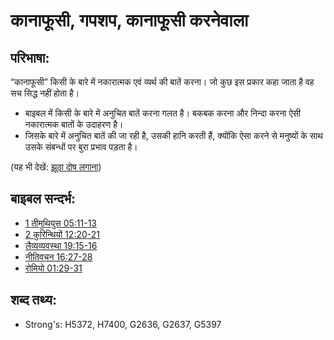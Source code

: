 # कानाफूसी, गपशप, कानाफूसी करनेवाला #

## परिभाषा: ##

“कानाफूसी” किसी के बारे में नकारात्मक एवं व्यर्थ की बातें करना। जो कुछ इस प्रकार कहा जाता है वह सच सिद्ध नहीं होता है।

* बाइबल में किसी के बारे में अनुचित बातें करना गलत है। बकबक करना और निन्दा करना ऐसी नकारात्मक बातों के उदाहरण है।
* जिसके बारे में अनुचित बातें की जा रही है, उसकी हानि करती हैं, क्योंकि ऐसा करने से मनुष्यों के साथ उसके संबन्धों पर बुरा प्रभाव पड़ता है।
  

(यह भी देखें: [झूठा दोष लगाना](../other/slander.md))

## बाइबल सन्दर्भ: ##

* [1 तीमुथियुस 05:11-13](rc://en/tn/help/1ti/05/11)
* [2 कुरिन्थियों 12:20-21](rc://en/tn/help/2co/12/20)
* [लैव्यव्यवस्था 19:15-16](rc://en/tn/help/lev/19/15)
* [नीतिवचन 16:27-28](rc://en/tn/help/pro/16/27)
* [रोमियो 01:29-31](rc://en/tn/help/rom/01/29)

## शब्द तथ्य: ##

* Strong's: H5372, H7400, G2636, G2637, G5397